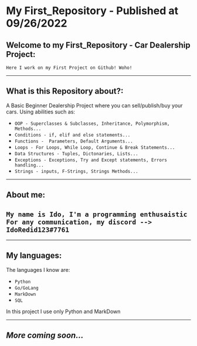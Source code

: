 # ****My First_Repository**** - ****Published at 09/26/2022****

## **Welcome to my First_Repository - Car Dealership Project:**

```Here I work on my First Project on Github! Woho!```

---

## **What is this Repository about?:**

A Basic Beginner Dealership Project where you can sell/publish/buy your cars.
Using abilities such as:

- ```OOP - Superclasses & Subclasses, Inheritance, Polymorphism, Methods...```
- ```Conditions - if, elif and else statements...```
- ```Functions -  Parameters, Default Arguments... ```
- ```Loops - For Loops, While Loop, Continue & Break Statements...```
- ```Data Structures - Tuples, Dictonaries, Lists... ```
- ```Exceptions - Exceptions, Try and Except statements, Errors handling...```
- ```Strings - inputs, F-Strings, Strings Methods...```

---


## **About me:**
``My name is Ido, I'm a programming enthusaistic``
```For any communication, my discord --> IdoRedid123#7761```
---

---
## **My languages:**

The languages I know are:

- `Python`
- `Go/GoLang`
- `MarkDown`
- `SQL`

In this project I use only Python and MarkDown

---

## *More coming soon...*
